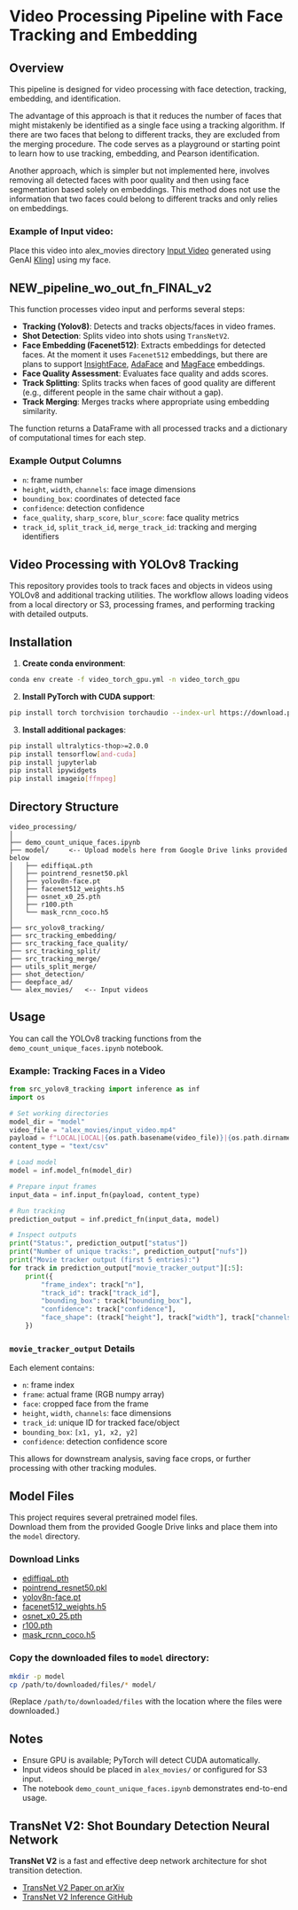 # Video Processing Pipeline with Face Tracking and Embedding

## Overview

This pipeline is designed for video processing with face detection, tracking, embedding, and identification. 

The advantage of this approach is that it reduces the number of faces that might mistakenly be identified as a single face using a tracking algorithm. If there are two faces that belong to different tracks, they are excluded from the merging procedure. The code serves as a playground or starting point to learn how to use tracking, embedding, and Pearson identification.

Another approach, which is simpler but not implemented here, involves removing all detected faces with poor quality and then using face segmentation based solely on embeddings. This method does not use the information that two faces could belong to different tracks and only relies on embeddings.

### Example of Input video:
Place this video into alex_movies directory
[Input Video](https://drive.google.com/file/d/10oki6UShU9k30IWa2y9NhUe1FRi1v49M/view?usp=sharing) generated using GenAI [Kling](app.klingai.com)] using my face.

## NEW_pipeline_wo_out_fn_FINAL_v2

This function processes video input and performs several steps:

- **Tracking (Yolov8)**: Detects and tracks objects/faces in video frames.
- **Shot Detection**: Splits video into shots using `TransNetV2`.
- **Face Embedding (Facenet512)**: Extracts embeddings for detected faces. At the moment it uses `Facenet512` embeddings, but there are plans to support [InsightFace](https://github.com/deepinsight/insightface), [AdaFace](https://github.com/swghosh/adaface) and [MagFace](https://github.com/IrvingMeng/MagFace) embeddings.
- **Face Quality Assessment**: Evaluates face quality and adds scores.
- **Track Splitting**: Splits tracks when faces of good quality are different (e.g., different people in the same chair without a gap).
- **Track Merging**: Merges tracks where appropriate using embedding similarity.

The function returns a DataFrame with all processed tracks and a dictionary of computational times for each step.

### Example Output Columns

- `n`: frame number
- `height`, `width`, `channels`: face image dimensions
- `bounding_box`: coordinates of detected face
- `confidence`: detection confidence
- `face_quality`, `sharp_score`, `blur_score`: face quality metrics
- `track_id`, `split_track_id`, `merge_track_id`: tracking and merging identifiers

## Video Processing with YOLOv8 Tracking

This repository provides tools to track faces and objects in videos using YOLOv8 and additional tracking utilities. The workflow allows loading videos from a local directory or S3, processing frames, and performing tracking with detailed outputs.

## Installation

1. **Create conda environment**:

```bash
conda env create -f video_torch_gpu.yml -n video_torch_gpu
```

2. **Install PyTorch with CUDA support**:

```bash
pip install torch torchvision torchaudio --index-url https://download.pytorch.org/whl/cu118
```

3. **Install additional packages**:

```bash
pip install ultralytics-thop>=2.0.0
pip install tensorflow[and-cuda]
pip install jupyterlab
pip install ipywidgets
pip install imageio[ffmpeg]
```

## Directory Structure

```
video_processing/
│
├── demo_count_unique_faces.ipynb
├── model/     <-- Upload models here from Google Drive links provided below
│   ├── ediffiqaL.pth
│   ├── pointrend_resnet50.pkl
│   ├── yolov8n-face.pt
│   ├── facenet512_weights.h5
│   ├── osnet_x0_25.pth
│   ├── r100.pth
│   └── mask_rcnn_coco.h5
│
├── src_yolov8_tracking/
├── src_tracking_embedding/
├── src_tracking_face_quality/
├── src_tracking_split/
├── src_tracking_merge/
├── utils_split_merge/
├── shot_detection/
├── deepface_ad/
└── alex_movies/   <-- Input videos
```

## Usage

You can call the YOLOv8 tracking functions from the `demo_count_unique_faces.ipynb` notebook.

### Example: Tracking Faces in a Video

```python
from src_yolov8_tracking import inference as inf
import os

# Set working directories
model_dir = "model"
video_file = "alex_movies/input_video.mp4"
payload = f"LOCAL|LOCAL|{os.path.basename(video_file)}|{os.path.dirname(video_file)}"
content_type = "text/csv"

# Load model
model = inf.model_fn(model_dir)

# Prepare input frames
input_data = inf.input_fn(payload, content_type)

# Run tracking
prediction_output = inf.predict_fn(input_data, model)

# Inspect outputs
print("Status:", prediction_output["status"])
print("Number of unique tracks:", prediction_output["nufs"])
print("Movie tracker output (first 5 entries):")
for track in prediction_output["movie_tracker_output"][:5]:
    print({
        "frame_index": track["n"],
        "track_id": track["track_id"],
        "bounding_box": track["bounding_box"],
        "confidence": track["confidence"],
        "face_shape": (track["height"], track["width"], track["channels"])
    })
```

### `movie_tracker_output` Details

Each element contains:

- `n`: frame index
- `frame`: actual frame (RGB numpy array)
- `face`: cropped face from the frame
- `height`, `width`, `channels`: face dimensions
- `track_id`: unique ID for tracked face/object
- `bounding_box`: `[x1, y1, x2, y2]`
- `confidence`: detection confidence score

This allows for downstream analysis, saving face crops, or further processing with other tracking modules.

## Model Files

This project requires several pretrained model files.  
Download them from the provided Google Drive links and place them into the `model` directory.

### Download Links
- [ediffiqaL.pth](https://drive.google.com/file/d/1w1Kp7AUGfb5nEVfQ6bMda9VrT_4M_7Oe/view?usp=sharing)
- [pointrend_resnet50.pkl](https://drive.google.com/file/d/1lust2O8Vt0THskJDi5ZEd2v29ytEgI5x/view?usp=sharing)
- [yolov8n-face.pt](https://drive.google.com/file/d/1K8grUb2xgkPdWuunKSb0BAALaU__YQCV/view?usp=sharing)
- [facenet512_weights.h5](https://drive.google.com/file/d/1pX4H0dygCnyrpUEx5xf0Kuw-yK2Dqapg/view?usp=sharing)
- [osnet_x0_25.pth](https://drive.google.com/file/d/1QLGFRCDjwiAlCKiaZrxFUYbubAQSZgim/view?usp=sharing)
- [r100.pth](https://drive.google.com/file/d/1yIi2hqYpDqbzh8J9xtp-AHFPKU340R1H/view?usp=sharing)
- [mask_rcnn_coco.h5](https://drive.google.com/file/d/1QZcQf8y4KA2f7aIM7HMB0jdw5ms0cTgc/view?usp=sharing)

### Copy the downloaded files to `model` directory:

```bash
mkdir -p model
cp /path/to/downloaded/files/* model/
```

(Replace `/path/to/downloaded/files` with the location where the files were downloaded.)

## Notes

- Ensure GPU is available; PyTorch will detect CUDA automatically.
- Input videos should be placed in `alex_movies/` or configured for S3 input.
- The notebook `demo_count_unique_faces.ipynb` demonstrates end-to-end usage.

## TransNet V2: Shot Boundary Detection Neural Network  

**TransNet V2** is a fast and effective deep network architecture for shot transition detection.  
- [TransNet V2 Paper on arXiv](https://arxiv.org/abs/2008.04838)  
- [TransNet V2 Inference GitHub](https://github.com/soCzech/TransNetV2/tree/master/inference)